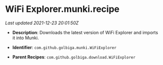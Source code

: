 # WiFi Explorer.munki.recipe

_Last updated 2021-12-23 20:01:50Z_

- **Description**: Downloads the latest version of WiFi Explorer and imports it into Munki.

- **Identifier**: `com.github.golbiga.munki.WiFiExplorer`

- **Parent Recipes**: `com.github.golbiga.download.WiFiExplorer`
